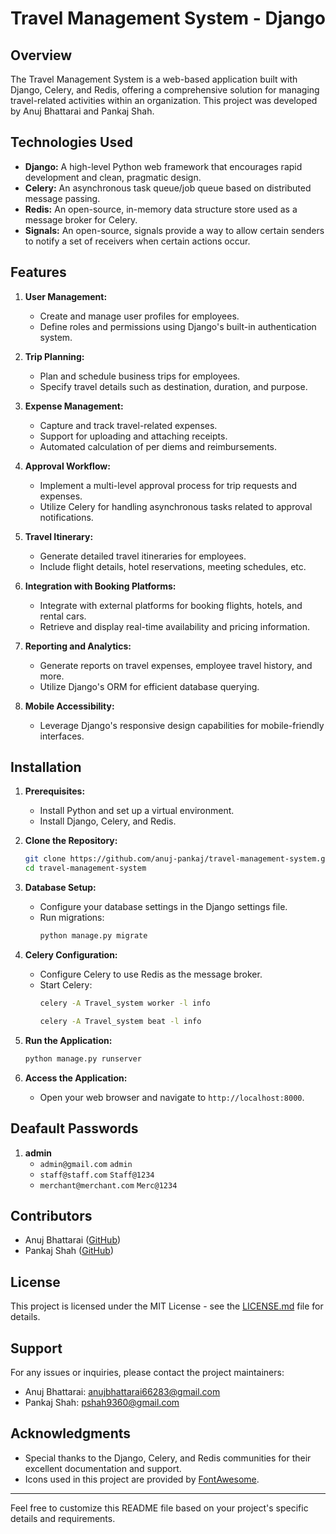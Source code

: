 # Travel Management System - Django

## Overview

The Travel Management System is a web-based application built with Django, Celery, and Redis, offering a comprehensive solution for managing travel-related activities within an organization. This project was developed by Anuj Bhattarai and Pankaj Shah.

## Technologies Used

- **Django:** A high-level Python web framework that encourages rapid development and clean, pragmatic design.
- **Celery:** An asynchronous task queue/job queue based on distributed message passing.
- **Redis:** An open-source, in-memory data structure store used as a message broker for Celery.
- **Signals:** An open-source, signals provide a way to allow certain senders to notify a set of receivers when certain actions occur.
  
## Features

1. **User Management:**
   - Create and manage user profiles for employees.
   - Define roles and permissions using Django's built-in authentication system.

2. **Trip Planning:**
   - Plan and schedule business trips for employees.
   - Specify travel details such as destination, duration, and purpose.

3. **Expense Management:**
   - Capture and track travel-related expenses.
   - Support for uploading and attaching receipts.
   - Automated calculation of per diems and reimbursements.

4. **Approval Workflow:**
   - Implement a multi-level approval process for trip requests and expenses.
   - Utilize Celery for handling asynchronous tasks related to approval notifications.

5. **Travel Itinerary:**
   - Generate detailed travel itineraries for employees.
   - Include flight details, hotel reservations, meeting schedules, etc.

6. **Integration with Booking Platforms:**
   - Integrate with external platforms for booking flights, hotels, and rental cars.
   - Retrieve and display real-time availability and pricing information.

7. **Reporting and Analytics:**
   - Generate reports on travel expenses, employee travel history, and more.
   - Utilize Django's ORM for efficient database querying.

8. **Mobile Accessibility:**
   - Leverage Django's responsive design capabilities for mobile-friendly interfaces.

## Installation

1. **Prerequisites:**
   - Install Python and set up a virtual environment.
   - Install Django, Celery, and Redis.

2. **Clone the Repository:**
   ```bash
   git clone https://github.com/anuj-pankaj/travel-management-system.git
   cd travel-management-system
   ```

3. **Database Setup:**
   - Configure your database settings in the Django settings file.
   - Run migrations:
     ```bash
     python manage.py migrate
     ```

4. **Celery Configuration:**
   - Configure Celery to use Redis as the message broker.
   - Start Celery:
     ```bash
     celery -A Travel_system worker -l info
     ```
     ```bash
     celery -A Travel_system beat -l info
     ```

5. **Run the Application:**
   ```bash
   python manage.py runserver
   ```

6. **Access the Application:**
   - Open your web browser and navigate to `http://localhost:8000`.

## Deafault Passwords

1. **admin**
   - `admin@gmail.com` `admin`
   - `staff@staff.com` `Staff@1234`
   - `merchant@merchant.com` `Merc@1234`

## Contributors

- Anuj Bhattarai ([GitHub](https://github.com/anuj66283))
- Pankaj Shah ([GitHub](https://github.com/shahpankaj123))

## License

This project is licensed under the MIT License - see the [LICENSE.md](LICENSE.md) file for details.

## Support

For any issues or inquiries, please contact the project maintainers:

- Anuj Bhattarai: anujbhattarai66283@gmail.com
- Pankaj Shah: pshah9360@gmail.com

## Acknowledgments

- Special thanks to the Django, Celery, and Redis communities for their excellent documentation and support.
- Icons used in this project are provided by [FontAwesome](https://fontawesome.com).

---

Feel free to customize this README file based on your project's specific details and requirements.
